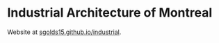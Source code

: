 # Industrial Architecture of Montreal
Website at [sgolds15.github.io/industrial](https://sgolds15.github.io/industrial/).
